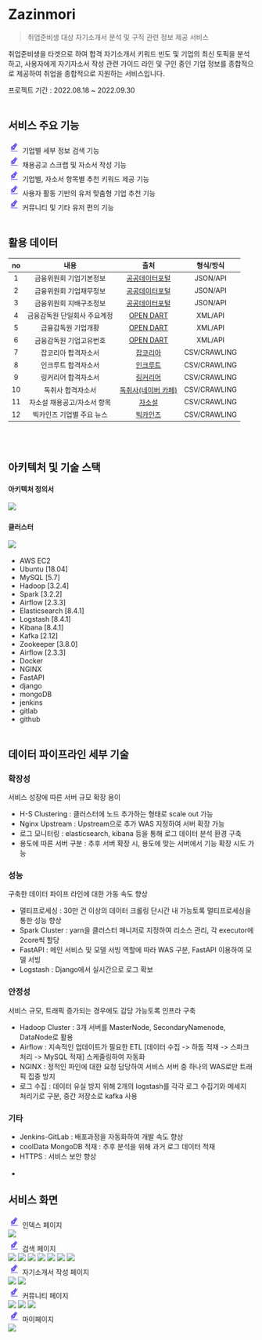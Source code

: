 # Zazinmori
> 취업준비생 대상 자기소개서 분석 및 구직 관련 정보 제공 서비스

취업준비생을 타겟으로 하여 합격 자기소개서 키워드 빈도 및 기업의 최신 토픽을 분석하고,
사용자에게 자기자소서 작성 관련 가이드 라인 및 구인 중인 기업 정보를 종합적으로 제공하여 
취업을 종합적으로 지원하는 서비스입니다.

프로젝트 기간 : 2022.08.18 ~ 2022.09.30
<br><br>

## 서비스 주요 기능
<img src="./zazinmori_server/static/img/favicon.png" alt="-" width="25">&nbsp;기업별 세부 정보 검색 기능<br>
<img src="./zazinmori_server/static/img/favicon.png" alt="-" width="25">&nbsp;채용공고 스크랩 및 자소서 작성 기능<br>
<img src="./zazinmori_server/static/img/favicon.png" alt="-" width="25">&nbsp;기업별, 자소서 항목별 추천 키워드 제공 기능<br>
<img src="./zazinmori_server/static/img/favicon.png" alt="-" width="25">&nbsp;사용자 활동 기반의 유저 맞춤형 기업 추천 기능<br>
<img src="./zazinmori_server/static/img/favicon.png" alt="-" width="25">&nbsp;커뮤니티 및 기타 유저 편의 기능
<br><br>

## 활용 데이터
|  no  |       내용        |          출처           |    형식/방식     |
|:----:|:---------------:|:---------------------:|:------------:|
|  1   |  금융위원회 기업기본정보   |  [공공데이터포털][공공데이터포털]   |   JSON/API   |
|  2   |  금융위원회 기업재무정보   |  [공공데이터포털][공공데이터포털]   |   JSON/API   |
|  3   |  금융위원회 지배구조정보   |  [공공데이터포털][공공데이터포털]   |   JSON/API   |
|  4   | 금융감독원 단일회사 주요계정 | [OPEN DART][opendart] |   XML/API    |
|  5   |   금융감독원 기업개황    | [OPEN DART][opendart] |   XML/API    |
|  6   |  금융감독원 기업고유번호   | [OPEN DART][opendart] |   XML/API    |
|  7   |   잡코리아 합격자소서    |     [잡코리아][잡코리아]      | CSV/CRAWLING |
|  8   |   인크루트 합격자소서    |     [인크루트][인크루트]      | CSV/CRAWLING |
|  9   |   링커리어 합격자소서    |     [링커리어][링커리어]      | CSV/CRAWLING |
|  10  |    독취사 합격자소서    |  [독취사(네이버 카페)][독취사]   | CSV/CRAWLING |
|  11  | 자소설 채용공고/자소서 항목 |      [자소설][자소설]       | CSV/CRAWLING |
|  12  | 빅카인즈 기업별 주요 뉴스  |     [빅카인즈][빅카인즈]      | CSV/CRAWLING |
<br><br>

## 아키텍처 및 기술 스택
#### 아키텍처 정의서
<img src="https://img1.daumcdn.net/thumb/R1280x0/?scode=mtistory2&fname=https%3A%2F%2Fblog.kakaocdn.net%2Fdn%2F5PWjI%2FbtrODPjpnPt%2Fc7fzBmj5fjICOxVCwytwi0%2Fimg.png">

#### 클러스터
<img src="https://img1.daumcdn.net/thumb/R1280x0/?scode=mtistory2&fname=https%3A%2F%2Fblog.kakaocdn.net%2Fdn%2Fbabwi0%2FbtrO6g6GIWa%2FChatEo2xq6hSwW39KKkiyK%2Fimg.png">

* AWS EC2
* Ubuntu [18.04]
* MySQL [5.7]
* Hadoop [3.2.4]
* Spark [3.2.2]
* Airflow [2.3.3]
* Elasticsearch [8.4.1]
* Logstash [8.4.1]
* Kibana [8.4.1]
* Kafka [2.12]
* Zookeeper [3.8.0]
* Airflow [2.3.3]
* Docker
* NGINX
* FastAPI
* django
* mongoDB
* jenkins
* gitlab
* github
<br><br>

## 데이터 파이프라인 세부 기술
### 확장성
서비스 성장에 따른 서버 규모 확장 용이
* H-S Clustering : 클러스터에 노드 추가하는 형태로 scale out 가능
* Nginx Upstream : Upstream으로 추가 WAS 지정하여 서버 확장 가능
* 로그 모니터링 : elasticsearch, kibana 등을 통해 로그 데이터 분석 환경 구축
* 용도에 따른 서버 구분 : 추후 서버 확장 시, 용도에 맞는 서버에서 기능 확장 시도 가능
### 성능
구축한 데이터 파이프 라인에 대한 가동 속도 향상
* 멀티프로세싱 : 30만 건 이상의 데이터 크롤링 단시간 내 가능토록 멀티프로세싱을 통한 성능 향상
* Spark Cluster : yarn을 클러스터 매니저로 지정하여 리소스 관리, 각 executor에 2core씩 할당
* FastAPI : 메인 서비스 및 모델 서빙 역할에 따라 WAS 구분, FastAPI 이용하여 모델 서빙
* Logstash : Django에서 실시간으로 로그 확보
### 안정성
서비스 규모, 트래픽 증가되는 경우에도 감당 가능토록 인프라 구축
* Hadoop Cluster : 3개 서버를 MasterNode, SecondaryNamenode, DataNode로 활용
* Airflow : 지속적인 업데이트가 필요한 ETL [데이터 수집 -> 하둡 적재 -> 스파크 처리 -> MySQL 적재] 스케줄링하여 자동화
* NGINX : 정적인 파인에 대한 요청 담당하여 서비스 서버 중 하나의 WAS로만 트래픽 집중 방지
* 로그 수집 : 데이터 유실 방지 위해 2개의 logstash를 각각 로그 수집기와 메세지 처리기로 구분, 중간 저장소로 kafka 사용
### 기타
* Jenkins-GitLab : 배포과정을 자동화하여 개발 속도 향상
* coolData MongoDB 적재 : 추후 분석을 위해 과거 로그 데이터 적재
* HTTPS : 서비스 보안 향상
<br><br>
* 

## 서비스 화면
<img src="./zazinmori_server/static/img/favicon.png" alt="-" width="25">&nbsp;인덱스 페이지<br>
<img src="https://img1.daumcdn.net/thumb/R1280x0/?scode=mtistory2&fname=https%3A%2F%2Fblog.kakaocdn.net%2Fdn%2FKTeoY%2FbtrO6NQWlNN%2FxL30meDiHdNx07Tq8XGpJK%2Fimg.png">
<br><img src="./zazinmori_server/static/img/favicon.png" alt="-" width="25">&nbsp;검색 페이지<br>
<img src="https://img1.daumcdn.net/thumb/R1280x0/?scode=mtistory2&fname=https%3A%2F%2Fblog.kakaocdn.net%2Fdn%2FbGsfti%2FbtrOFkC16WQ%2FcBUmE0yCIrRHbLSXquBOik%2Fimg.png">
<img src="https://img1.daumcdn.net/thumb/R1280x0/?scode=mtistory2&fname=https%3A%2F%2Fblog.kakaocdn.net%2Fdn%2FO2EaZ%2FbtrOQuLPmRS%2FTIO9eRKKUiDyvdDHvudRp1%2Fimg.png">
<img src="https://img1.daumcdn.net/thumb/R1280x0/?scode=mtistory2&fname=https%3A%2F%2Fblog.kakaocdn.net%2Fdn%2FXUFEn%2FbtrO3UYyJgP%2FHI3h2TIiKP72CfanCj5U20%2Fimg.png">
<img src="https://img1.daumcdn.net/thumb/R1280x0/?scode=mtistory2&fname=https%3A%2F%2Fblog.kakaocdn.net%2Fdn%2FdiBvKW%2FbtrOQCwmJ8C%2F330lvkRqAkWcK6wsyxymEk%2Fimg.png">
<img src="https://img1.daumcdn.net/thumb/R1280x0/?scode=mtistory2&fname=https%3A%2F%2Fblog.kakaocdn.net%2Fdn%2Fd99Vw2%2FbtrO2Wbvljd%2FnNlUUH2NN0JuXZmBLV4qf0%2Fimg.png">
<img src="https://img1.daumcdn.net/thumb/R1280x0/?scode=mtistory2&fname=https%3A%2F%2Fblog.kakaocdn.net%2Fdn%2FbhcVJU%2FbtrO5sNiFis%2FQZL1L5bBvFGqrSTpkt0S90%2Fimg.png">
<img src="https://img1.daumcdn.net/thumb/R1280x0/?scode=mtistory2&fname=https%3A%2F%2Fblog.kakaocdn.net%2Fdn%2F30xpz%2FbtrO4ty9iT0%2FkoMLKFnypfcJVcoRwXJRBk%2Fimg.png">
<br><img src="./zazinmori_server/static/img/favicon.png" alt="-" width="25">&nbsp;자기소개서 작성 페이지<br>
<img src="https://img1.daumcdn.net/thumb/R1280x0/?scode=mtistory2&fname=https%3A%2F%2Fblog.kakaocdn.net%2Fdn%2Fd23AyB%2FbtrO6glkrsK%2FxHLPZtdtukyDbMQOp2x5n0%2Fimg.png">
<img src="https://img1.daumcdn.net/thumb/R1280x0/?scode=mtistory2&fname=https%3A%2F%2Fblog.kakaocdn.net%2Fdn%2FbVH9tm%2FbtrO45dIabS%2FZ0afEs6VUbeRC7ZUK192Nk%2Fimg.png">
<br><img src="./zazinmori_server/static/img/favicon.png" alt="-" width="25">&nbsp;커뮤니티 페이지<br>
<img src="https://img1.daumcdn.net/thumb/R1280x0/?scode=mtistory2&fname=https%3A%2F%2Fblog.kakaocdn.net%2Fdn%2FlHvj9%2FbtrO4pbYVYN%2FxnE2jXrzk15hItkbl6WYl0%2Fimg.png">
<img src="https://img1.daumcdn.net/thumb/R1280x0/?scode=mtistory2&fname=https%3A%2F%2Fblog.kakaocdn.net%2Fdn%2FbacpmA%2FbtrO6N4t633%2FJCSVF6g6QuM2k9qDgWHXX0%2Fimg.png">
<img src="https://img1.daumcdn.net/thumb/R1280x0/?scode=mtistory2&fname=https%3A%2F%2Fblog.kakaocdn.net%2Fdn%2FbNz349%2FbtrO45EKZCR%2FSVx53DKwHrKjN9QRrO5xn0%2Fimg.png">
<br><img src="./zazinmori_server/static/img/favicon.png" alt="-" width="25">&nbsp;마이페이지<br>
<img src="https://img1.daumcdn.net/thumb/R1280x0/?scode=mtistory2&fname=https%3A%2F%2Fblog.kakaocdn.net%2Fdn%2Fc8U05a%2FbtrOQvYi29c%2Fmx7P4pJvc8acGkCXkJn271%2Fimg.png">



<!-- Markdown link & img dfn's -->
[공공데이터포털]: https://www.data.go.kr/
[opendart]: https://opendart.fss.or.kr/
[잡코리아]: https://www.jobkorea.co.kr/
[인크루트]: https://www.incruit.com/
[링커리어]: https://linkareer.com/
[독취사]: https://cafe.naver.com/dokchi/
[자소설]: https://jasoseol.com/
[빅카인즈]: https://www.bigkinds.or.kr/